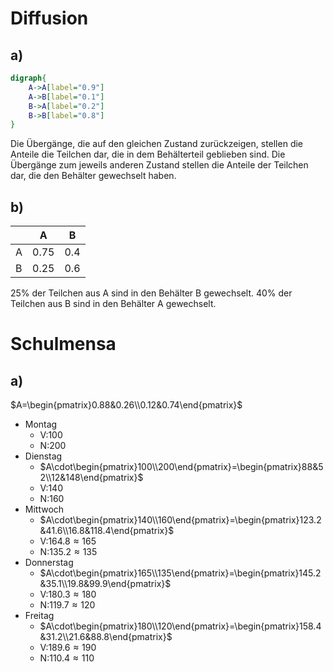 # Diffusion
## a)
```dot
digraph{
    A->A[label="0.9"]
    A->B[label="0.1"]
    B->A[label="0.2"]
    B->B[label="0.8"]
}
```
Die Übergänge, die auf den gleichen Zustand zurückzeigen, stellen die Anteile die Teilchen dar, die in dem Behälterteil geblieben sind. Die Übergänge zum jeweils anderen Zustand stellen die Anteile der Teilchen dar, die den Behälter gewechselt haben.

## b)
|     | A      | B     |
| --- | ------ | ----- |
| A   | $0.75$ | $0.4$ |
| B   | $0.25$ | $0.6$ |

$25\%$ der Teilchen aus A sind in den Behälter B gewechselt. $40\%$ der Teilchen aus B sind in den Behälter A gewechselt.

# Schulmensa
## a)
$A=\begin{pmatrix}0.88&0.26\\0.12&0.74\end{pmatrix}$

- Montag
  - V:$100$
  - N:$200$
- Dienstag
  - $A\cdot\begin{pmatrix}100\\200\end{pmatrix}=\begin{pmatrix}88&52\\12&148\end{pmatrix}$
  - V:$140$
  - N:$160$
- Mittwoch
  - $A\cdot\begin{pmatrix}140\\160\end{pmatrix}=\begin{pmatrix}123.2&41.6\\16.8&118.4\end{pmatrix}$
  - V:$164.8\approx165$
  - N:$135.2\approx135$
- Donnerstag
  - $A\cdot\begin{pmatrix}165\\135\end{pmatrix}=\begin{pmatrix}145.2&35.1\\19.8&99.9\end{pmatrix}$
  - V:$180.3\approx180$
  - N:$119.7\approx120$
- Freitag
  - $A\cdot\begin{pmatrix}180\\120\end{pmatrix}=\begin{pmatrix}158.4&31.2\\21.6&88.8\end{pmatrix}$
  - V:$189.6\approx190$
  - N:$110.4\approx110$